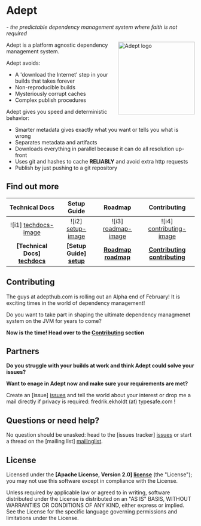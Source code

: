 # Adept #
_- the predictable dependency management system where faith is not required_

<img src="https://raw.github.com/wiki/adept-dm/adept/images/adept_logo.png"
 alt="Adept logo" title="Adept" width="205px" height="194px" align="right" />

Adept is a platform agnostic dependency management system.

Adept avoids:
- A 'download the Internet' step in your builds that takes forever
- Non-reproducible builds
- Mysteriously corrupt caches
- Complex publish procedures

Adept gives you speed and deterministic behavior:
* Smarter metadata gives exactly what you want or tells you what is wrong
* Separates metadata and artifacts
* Downloads everything in parallel because it can do all resolution up-front
* Uses git and hashes to cache **RELIABLY** and avoid extra http requests
* Publish by just pushing to a git repository


## Find out more

| Technical Docs                  | Setup Guide               | Roadmap                 | Contributing                      |
|:-------------------------------:|:-------------------------:|:-----------------------:|:---------------------------------:|
| ![i1] [techdocs-image]          | ![i2] [setup-image]       | ![i3] [roadmap-image]   | ![i4] [contributing-image]        |
| **[Technical Docs] [techdocs]** | **[Setup Guide] [setup]** | **[Roadmap] [roadmap]** | **[Contributing] [contributing]** |

## Contributing

The guys at adepthub.com is rolling out an Alpha end of February! It is exciting times in the world of dependency management!


Do you want to take part in shaping the ultimate dependency managmenet system on the JVM for years to come? 


**Now is the time! Head over to the [Contributing] section**

## Partners

**Do you struggle with your builds at work and think Adept could solve your issues?**

**Want to enage in Adept now and make sure your requirements are met?**

Create an [issue] [issues] and tell the world about your interest or drop me a mail directly if privacy is required: fredrik.ekholdt (at) typesafe.com !


## Questions or need help?

No question should be unasked: head to the [issues tracker] [issues] or start a thread on the [mailing list] [mailinglist].

## License

Licensed under the **[Apache License, Version 2.0] [license]** (the "License");
you may not use this software except in compliance with the License.

Unless required by applicable law or agreed to in writing, software
distributed under the License is distributed on an "AS IS" BASIS,
WITHOUT WARRANTIES OR CONDITIONS OF ANY KIND, either express or implied.
See the License for the specific language governing permissions and
limitations under the License.


[wiki]: https://github.com/adept-dm/adept/wiki/Home
[mailinglist]: http://groups.google.com/group/adept-dev/
[issues]: https://github.com/adept-dm/adept/issues
[design]: https://github.com/adept-dm/adept/wiki/Design
[license]: http://www.apache.org/licenses/LICENSE-2.0

[techdocs]: https://github.com/adept-dm/adept/wiki/Documentation
[setup]: https://github.com/adept-dm/adept/wiki/Setup
[roadmap]: https://github.com/adept-dm/adept/wiki/Roadmap
[contributing]: https://github.com/adept-dm/adept/wiki/Contributing

[techdocs-image]: https://github.com/adept-dm/adept/wiki/images/techdocs.png
[setup-image]: https://github.com/adept-dm/adept/wiki/images/setup.png
[roadmap-image]: https://github.com/adept-dm/adept/wiki/images/roadmap.png
[contributing-image]: https://github.com/adept-dm/adept/wiki/images/contribute.png

